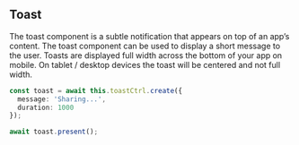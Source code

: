 ## Toast

The toast component is a subtle notification that appears on top of an app’s content. The toast component can be used to display a short message to the user. Toasts are displayed full width across the bottom of your app on mobile. On tablet / desktop devices the toast will be centered and not full width.

```typescript
const toast = await this.toastCtrl.create({
  message: 'Sharing...',
  duration: 1000
});

await toast.present();
```